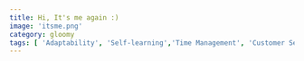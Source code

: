 ```yaml
---
title: Hi, It's me again :)
image: 'itsme.png'
category: gloomy
tags: [ 'Adaptability', 'Self-learning','Time Management', 'Customer Service', 'Communication', 'Collaboration']
---
```




